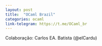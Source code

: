 ```yaml
---
layout: post
title:  "OCaml Brazil"
categories: ocaml
link-telegram: https://t.me/OCaml_br
---
```

Colaboração: Carlos EA. Batista (@elCardu)
